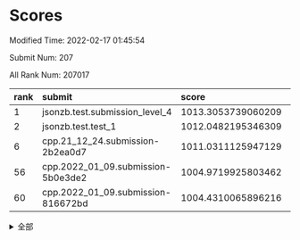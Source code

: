 # Scores

Modified Time: 2022-02-17 01:45:54

Submit Num: 207

All Rank Num: 207017

| rank |               submit               |       score        |       sigma        | pk_num |
| :--- | :--------------------------------- | :----------------- | :----------------- | :----- |
| 1    | jsonzb.test.submission_level_4     | 1013.3053739060209 | 0.82330772440023   | 4001   |
| 2    | jsonzb.test.test_1                 | 1012.0482195346309 | 0.8009982624039534 | 4002   |
| 6    | cpp.21_12_24.submission-2b2ea0d7   | 1011.0311125947129 | 0.7748354867209286 | 4001   |
| 56   | cpp.2022_01_09.submission-5b0e3de2 | 1004.9719925803462 | 0.7327610265034972 | 3997   |
| 60   | cpp.2022_01_09.submission-816672bd | 1004.4310065896216 | 0.7197435970087789 | 4005   |


<details>
<summary>全部</summary>

| rank |                 submit                 |       score        |       sigma        | pk_num |
| :--- | :------------------------------------- | :----------------- | :----------------- | :----- |
| 1    | jsonzb.test.submission_level_4         | 1013.3053739060209 | 0.82330772440023   | 4001   |
| 2    | jsonzb.test.test_1                     | 1012.0482195346309 | 0.8009982624039534 | 4002   |
| 3    | gobigger.level_3.submission_level_3_19 | 1011.683397529587  | 0.7684796725703549 | 4005   |
| 4    | gobigger.level_3.submission_level_3_8  | 1011.1598002992075 | 0.7727069223552135 | 4002   |
| 5    | gobigger.level_3.submission_level_3_16 | 1011.1463155153804 | 0.7632946225325756 | 3999   |
| 6    | cpp.21_12_24.submission-2b2ea0d7       | 1011.0311125947129 | 0.7748354867209286 | 4001   |
| 7    | gobigger.level_3.submission_level_3_49 | 1011.0286159147779 | 0.7671113140601413 | 4001   |
| 8    | gobigger.level_3.submission_level_3_45 | 1010.9105867091602 | 0.7637091377993418 | 4003   |
| 9    | gobigger.level_3.submission_level_3_15 | 1010.8763548379421 | 0.7708886291379532 | 4004   |
| 10   | gobigger.level_3.submission_level_3_28 | 1010.6601216342848 | 0.7639015898956295 | 3996   |
| 11   | gobigger.level_3.submission_level_3_38 | 1010.6548832925233 | 0.7619077670287265 | 4003   |
| 12   | gobigger.level_3.submission_level_3_46 | 1010.6126709126839 | 0.7752988203194021 | 4000   |
| 13   | gobigger.level_3.submission_level_3_14 | 1010.579796938265  | 0.7480741040578791 | 4004   |
| 14   | gobigger.level_3.submission_level_3_26 | 1010.4349435106071 | 0.7692312022912818 | 3998   |
| 15   | gobigger.level_3.submission_level_3_20 | 1010.4137958694698 | 0.7415208030903148 | 3999   |
| 16   | gobigger.level_3.submission_level_3_29 | 1010.4012802987427 | 0.7549223091967249 | 4001   |
| 17   | gobigger.level_3.submission_level_3_42 | 1010.3820522978044 | 0.7439073448502309 | 4000   |
| 18   | gobigger.level_3.submission_level_3_0  | 1010.250595491379  | 0.7743763896233746 | 3996   |
| 19   | gobigger.level_3.submission_level_3_6  | 1010.1392488944973 | 0.7512071467029036 | 3999   |
| 20   | gobigger.level_3.submission_level_3_13 | 1010.1260781034628 | 0.739046663747764  | 3999   |
| 21   | gobigger.level_3.submission_level_3_18 | 1010.1072894670154 | 0.7688592160853177 | 4004   |
| 22   | gobigger.level_3.submission_level_3_10 | 1010.105454161915  | 0.7398102115914978 | 4003   |
| 23   | gobigger.level_3.submission_level_3_35 | 1010.0456319711894 | 0.7698004050990261 | 4001   |
| 24   | gobigger.level_3.submission_level_3_43 | 1009.9844017416151 | 0.7382357336531559 | 3997   |
| 25   | gobigger.level_3.submission_level_3_23 | 1009.8924375130723 | 0.7508203558774788 | 4001   |
| 26   | gobigger.level_3.submission_level_3_32 | 1009.8573651899414 | 0.7698520096490469 | 3997   |
| 27   | gobigger.level_3.submission_level_3_34 | 1009.8347333616813 | 0.7646494906771377 | 3997   |
| 28   | gobigger.level_3.submission_level_3_1  | 1009.8182122577737 | 0.7404697726327175 | 4003   |
| 29   | gobigger.level_3.submission_level_3_30 | 1009.7557914146214 | 0.7362512419764783 | 3998   |
| 30   | gobigger.level_3.submission_level_3_44 | 1009.7286041302831 | 0.7597801064913342 | 3999   |
| 31   | gobigger.level_3.submission_level_3_31 | 1009.7269615674414 | 0.7472163645648787 | 3996   |
| 32   | gobigger.level_3.submission_level_3_33 | 1009.7187381024265 | 0.7394082668397608 | 3993   |
| 33   | gobigger.level_3.submission_level_3_2  | 1009.6817828143106 | 0.7545962920434782 | 4001   |
| 34   | gobigger.level_3.submission_level_3_11 | 1009.6496503837843 | 0.7528614981317621 | 4001   |
| 35   | gobigger.level_3.submission_level_3_3  | 1009.5542325990546 | 0.7610105775749841 | 3996   |
| 36   | gobigger.level_3.submission_level_3_5  | 1009.551148378223  | 0.7590463705459352 | 4008   |
| 37   | gobigger.level_3.submission_level_3_4  | 1009.3573313556564 | 0.7589711979315044 | 4005   |
| 38   | gobigger.level_3.submission_level_3_41 | 1009.3204473157173 | 0.7461423795131404 | 4005   |
| 39   | gobigger.level_3.submission_level_3_17 | 1009.2640418865143 | 0.7667174252264674 | 4001   |
| 40   | gobigger.level_3.submission_level_3_36 | 1009.2602560284016 | 0.7447410057621761 | 3997   |
| 41   | gobigger.level_3.submission_level_3_7  | 1009.24415306542   | 0.741858017741541  | 3998   |
| 42   | gobigger.level_3.submission_level_3_21 | 1009.1622874201776 | 0.7362525967031396 | 4004   |
| 43   | gobigger.level_3.submission_level_3_48 | 1009.042415880825  | 0.7467976823073741 | 3995   |
| 44   | gobigger.level_3.submission_level_3_37 | 1008.9513548101762 | 0.7525691570263954 | 4000   |
| 45   | gobigger.level_3.submission_level_3_39 | 1008.6830261047811 | 0.755864661464896  | 4002   |
| 46   | gobigger.level_3.submission_level_3_22 | 1008.6586247424498 | 0.747153826176581  | 4002   |
| 47   | gobigger.level_3.submission_level_3_9  | 1008.6463216867003 | 0.7522991228793232 | 3997   |
| 48   | gobigger.level_3.submission_level_3_40 | 1008.643256691753  | 0.7687063685731409 | 4004   |
| 49   | gobigger.level_3.submission_level_3_24 | 1008.619131594188  | 0.7603531903837651 | 3996   |
| 50   | gobigger.level_3.submission_level_3_12 | 1008.568478133161  | 0.7393218614480295 | 4002   |
| 51   | gobigger.level_3.submission_level_3_27 | 1008.4901632593829 | 0.7515806835709318 | 3996   |
| 52   | gobigger.level_3.submission_level_3_47 | 1008.3243800104558 | 0.7341790113107599 | 3994   |
| 53   | gobigger.level_3.submission_level_3_25 | 1008.1856162208942 | 0.7484597297729837 | 4004   |
| 54   | gobigger.level_1.submission_level_1_37 | 1005.3162930878631 | 0.7211622192623734 | 3996   |
| 55   | gobigger.level_1.submission_level_1_20 | 1005.0079882773493 | 0.7336635329600283 | 4002   |
| 56   | cpp.2022_01_09.submission-5b0e3de2     | 1004.9719925803462 | 0.7327610265034972 | 3997   |
| 57   | gobigger.level_1.submission_level_1_5  | 1004.710635029939  | 0.7291131042905341 | 3996   |
| 58   | gobigger.level_1.submission_level_1_12 | 1004.5488848271368 | 0.7222904735502629 | 4004   |
| 59   | gobigger.level_1.submission_level_1_49 | 1004.5350207028303 | 0.7065340192793119 | 3997   |
| 60   | cpp.2022_01_09.submission-816672bd     | 1004.4310065896216 | 0.7197435970087789 | 4005   |
| 61   | gobigger.level_1.submission_level_1_27 | 1004.3397932271882 | 0.7161056216631381 | 4001   |
| 62   | gobigger.level_1.submission_level_1_47 | 1004.2457844932349 | 0.7197070865954671 | 4001   |
| 63   | gobigger.level_1.submission_level_1_35 | 1004.2061297416382 | 0.7169374570723588 | 4001   |
| 64   | gobigger.level_1.submission_level_1_32 | 1004.0999998848915 | 0.7231088000733346 | 4003   |
| 65   | gobigger.level_1.submission_level_1_24 | 1003.9731627993766 | 0.7171384839123848 | 4004   |
| 66   | gobigger.level_1.submission_level_1_15 | 1003.8120632826211 | 0.7193766207776207 | 4002   |
| 67   | gobigger.level_1.submission_level_1_45 | 1003.7629204631942 | 0.7111822669160248 | 4003   |
| 68   | gobigger.level_1.submission_level_1_39 | 1003.7606259388625 | 0.7197857597766361 | 4001   |
| 69   | gobigger.level_1.submission_level_1_29 | 1003.74281203611   | 0.7050562839520762 | 3998   |
| 70   | gobigger.level_1.submission_level_1_26 | 1003.731305534983  | 0.7190931375699913 | 3999   |
| 71   | gobigger.level_1.submission_level_1_38 | 1003.6522423018731 | 0.7107016716501872 | 3996   |
| 72   | gobigger.level_1.submission_level_1_14 | 1003.5811850448159 | 0.7231762918135971 | 3995   |
| 73   | gobigger.level_1.submission_level_1_44 | 1003.5732008759855 | 0.7000236361104407 | 3998   |
| 74   | gobigger.level_1.submission_level_1_1  | 1003.5336258561395 | 0.7253173459235492 | 3996   |
| 75   | gobigger.level_1.submission_level_1_8  | 1003.4712255199324 | 0.7119050254639162 | 3999   |
| 76   | gobigger.level_1.submission_level_1_23 | 1003.4259886661442 | 0.7101004058234185 | 3999   |
| 77   | gobigger.level_1.submission_level_1_4  | 1003.377643019476  | 0.7081465913714372 | 4004   |
| 78   | gobigger.level_1.submission_level_1_6  | 1003.3732782307952 | 0.7204932385891666 | 4003   |
| 79   | gobigger.level_1.submission_level_1_9  | 1003.3642530074218 | 0.716250581874034  | 3997   |
| 80   | gobigger.level_1.submission_level_1_10 | 1003.2795282091994 | 0.7137197510576115 | 3999   |
| 81   | gobigger.level_1.submission_level_1_46 | 1003.2706266117924 | 0.711580880638428  | 3998   |
| 82   | gobigger.level_1.submission_level_1_17 | 1003.2370075165486 | 0.7164062613497173 | 4001   |
| 83   | gobigger.level_1.submission_level_1_11 | 1003.208460229623  | 0.7208893486552066 | 3998   |
| 84   | gobigger.level_1.submission_level_1_42 | 1003.1891345791571 | 0.7062499580033196 | 3997   |
| 85   | gobigger.level_1.submission_level_1_13 | 1003.156670926008  | 0.7174284392018742 | 4003   |
| 86   | gobigger.level_1.submission_level_1_31 | 1003.119779444394  | 0.7156592996379183 | 4002   |
| 87   | gobigger.level_1.submission_level_1_16 | 1002.9525750863986 | 0.7151227189936571 | 4002   |
| 88   | gobigger.level_1.submission_level_1_34 | 1002.9387901662619 | 0.7119957138492367 | 4000   |
| 89   | gobigger.level_1.submission_level_1_43 | 1002.8474664935559 | 0.7016251809616743 | 4003   |
| 90   | gobigger.level_1.submission_level_1_18 | 1002.8427498457969 | 0.7091615464829262 | 3993   |
| 91   | gobigger.level_1.submission_level_1_41 | 1002.8024872105879 | 0.7205723820112498 | 4000   |
| 92   | gobigger.level_1.submission_level_1_28 | 1002.7732534991223 | 0.723393182273956  | 4001   |
| 93   | gobigger.level_1.submission_level_1_22 | 1002.7205954848922 | 0.7099487540343    | 3995   |
| 94   | gobigger.level_1.submission_level_1_48 | 1002.7106920645911 | 0.7208023120365841 | 3998   |
| 95   | gobigger.level_1.submission_level_1_7  | 1002.6840417986459 | 0.7140122933437623 | 4001   |
| 96   | gobigger.level_1.submission_level_1_30 | 1002.4981926853231 | 0.7099040885311524 | 4002   |
| 97   | gobigger.level_1.submission_level_1_25 | 1002.48225611903   | 0.705897033489921  | 4004   |
| 98   | gobigger.level_1.submission_level_1_0  | 1002.4421070487764 | 0.7044767942403359 | 3997   |
| 99   | gobigger.level_1.submission_level_1_40 | 1002.3057294582136 | 0.7081453184734958 | 4005   |
| 100  | gobigger.level_1.submission_level_1_36 | 1002.238352057916  | 0.7066461144012517 | 4001   |
| 101  | gobigger.level_1.submission_level_1_3  | 1002.2086547144104 | 0.72167858968787   | 3996   |
| 102  | gobigger.level_1.submission_level_1_19 | 1002.205903006207  | 0.712712283162177  | 3997   |
| 103  | gobigger.level_1.submission_level_1_33 | 1002.0223452262627 | 0.7061261591448666 | 3998   |
| 104  | gobigger.level_1.submission_level_1_21 | 1001.6579079812453 | 0.7178413671782622 | 4005   |
| 105  | gobigger.level_1.submission_level_1_2  | 1001.0290995893092 | 0.7157489900454602 | 3996   |
| 106  | gobigger.random.submission_random_28   | 997.6451748616912  | 0.7133664957232219 | 4000   |
| 107  | gobigger.random.submission_random_44   | 997.4479165906815  | 0.6993026397689781 | 4002   |
| 108  | gobigger.random.submission_random_46   | 997.0491112873206  | 0.7068268630239317 | 3998   |
| 109  | gobigger.random.submission_random_22   | 996.9660070546768  | 0.7009397882321109 | 4002   |
| 110  | gobigger.random.submission_random_31   | 996.9302654119223  | 0.7073617097993367 | 4002   |
| 111  | gobigger.random.submission_random_47   | 996.9129022100109  | 0.6951769126262488 | 3997   |
| 112  | gobigger.random.submission_random_37   | 996.9104059883825  | 0.7169449647900913 | 4001   |
| 113  | gobigger.random.submission_random_32   | 996.8760567846109  | 0.7093705075153336 | 4006   |
| 114  | gobigger.random.submission_random_35   | 996.8299182432924  | 0.7052657872733851 | 3997   |
| 115  | gobigger.random.submission_random_48   | 996.7865422850266  | 0.7015136323393265 | 3999   |
| 116  | gobigger.random.submission_random_16   | 996.7143610658964  | 0.7091668432985888 | 3999   |
| 117  | gobigger.random.submission_random_1    | 996.6711177233248  | 0.7100934779865844 | 3996   |
| 118  | gobigger.random.submission_random_12   | 996.6181001865252  | 0.7094726713690833 | 4002   |
| 119  | gobigger.random.submission_random_39   | 996.5932596962587  | 0.7014123077030036 | 4000   |
| 120  | gobigger.random.submission_random_27   | 996.5393177597667  | 0.7202925663573719 | 4001   |
| 121  | gobigger.random.submission_random_2    | 996.4478685185754  | 0.715846656201211  | 4002   |
| 122  | gobigger.random.submission_random_33   | 996.3403102634254  | 0.7066746690448232 | 3992   |
| 123  | gobigger.random.submission_random_43   | 996.339028515377   | 0.7035067230249307 | 3997   |
| 124  | gobigger.random.submission_random_10   | 996.2920071158139  | 0.7133237462711284 | 3999   |
| 125  | gobigger.random.submission_random_5    | 996.2823578944797  | 0.7119810907670517 | 4002   |
| 126  | gobigger.random.submission_random_8    | 996.2667171249896  | 0.7051011437447653 | 4001   |
| 127  | gobigger.random.submission_random_29   | 996.2482741345494  | 0.7180911509303256 | 4003   |
| 128  | gobigger.random.submission_random_25   | 996.1468375310036  | 0.7052697169496925 | 3999   |
| 129  | gobigger.random.submission_random_38   | 996.0781332483023  | 0.7067265057115976 | 4003   |
| 130  | gobigger.random.submission_random_49   | 996.050075274245   | 0.7146792125496838 | 4000   |
| 131  | gobigger.random.submission_random_18   | 995.8826754469745  | 0.7156634359324062 | 4002   |
| 132  | gobigger.random.submission_random_20   | 995.855040046248   | 0.6996451460358286 | 4003   |
| 133  | gobigger.random.submission_random_36   | 995.8187672724142  | 0.7124986462572    | 4000   |
| 134  | gobigger.random.submission_random_11   | 995.7545586651794  | 0.7048771803178188 | 4000   |
| 135  | gobigger.random.submission_random_14   | 995.734931614103   | 0.7198313732609413 | 4002   |
| 136  | gobigger.random.submission_random_3    | 995.702349777751   | 0.7109099025611666 | 4003   |
| 137  | gobigger.random.submission_random_17   | 995.6773628986731  | 0.7249187747892479 | 4000   |
| 138  | gobigger.random.submission_random_42   | 995.5970281361077  | 0.710792683655811  | 4000   |
| 139  | gobigger.random.submission_random_0    | 995.5831016772179  | 0.7135102935331448 | 3996   |
| 140  | gobigger.random.submission_random_40   | 995.5665719961152  | 0.7068344959982578 | 3998   |
| 141  | gobigger.random.submission_random_34   | 995.5133909965572  | 0.7032872904544751 | 3994   |
| 142  | gobigger.random.submission_random_26   | 995.4939110923617  | 0.7115333574027033 | 3995   |
| 143  | gobigger.random.submission_random_15   | 995.4790312690612  | 0.7134440318939075 | 4003   |
| 144  | gobigger.random.submission_random_6    | 995.4069494911312  | 0.7133503313651491 | 4005   |
| 145  | gobigger.random.submission_random_41   | 995.3821767505768  | 0.7093946450658865 | 4001   |
| 146  | gobigger.random.submission_random_45   | 995.2846599929319  | 0.7070520060697011 | 4002   |
| 147  | gobigger.random.submission_random_24   | 995.198610892719   | 0.718115346725282  | 4001   |
| 148  | gobigger.random.submission_random_19   | 995.1387130609779  | 0.7086289239048881 | 3998   |
| 149  | gobigger.random.submission_random_21   | 995.1125479087859  | 0.7063092001470428 | 4002   |
| 150  | gobigger.random.submission_random_4    | 994.9936344557594  | 0.7039881819672579 | 3999   |
| 151  | gobigger.random.submission_random_9    | 994.9806177208113  | 0.7119546753312611 | 3997   |
| 152  | gobigger.random.submission_random_23   | 994.7796530464855  | 0.727209832721818  | 4003   |
| 153  | gobigger.random.submission_random_13   | 994.709224436117   | 0.7082425426175329 | 3998   |
| 154  | gobigger.random.submission_random_7    | 994.5204015206962  | 0.7273773568356877 | 4000   |
| 155  | gobigger.level_2.submission_level_2_4  | 994.2960403776577  | 0.7408888801085295 | 3995   |
| 156  | gobigger.random.submission_random_30   | 994.2571691723344  | 0.7095541206504236 | 4006   |
| 157  | gobigger.level_2.submission_level_2_18 | 994.1001288831147  | 0.736047776614045  | 3998   |
| 158  | gobigger.level_2.submission_level_2_22 | 993.7859837954742  | 0.7352546627501411 | 4005   |
| 159  | gobigger.level_2.submission_level_2_29 | 993.7383513927375  | 0.744082418073894  | 4002   |
| 160  | gobigger.level_2.submission_level_2_36 | 993.6197076271379  | 0.7236614196889464 | 4002   |
| 161  | gobigger.level_2.submission_level_2_10 | 993.4848028623088  | 0.7277323521686523 | 3999   |
| 162  | gobigger.level_2.submission_level_2_42 | 993.2784685354     | 0.7450953929285474 | 4002   |
| 163  | gobigger.level_2.submission_level_2_45 | 993.2447693134922  | 0.7275110801505954 | 4003   |
| 164  | gobigger.level_2.submission_level_2_21 | 993.2092200704735  | 0.734313700181898  | 4005   |
| 165  | gobigger.level_2.submission_level_2_13 | 993.1204155972954  | 0.7604385476795885 | 4001   |
| 166  | gobigger.level_2.submission_level_2_44 | 993.0997147054925  | 0.7376035071064767 | 4002   |
| 167  | gobigger.level_2.submission_level_2_17 | 993.0532460109746  | 0.7447731989138299 | 4005   |
| 168  | gobigger.level_2.submission_level_2_12 | 993.026783968089   | 0.7351466033396558 | 4002   |
| 169  | gobigger.level_2.submission_level_2_15 | 993.0242132628882  | 0.732214831524088  | 3999   |
| 170  | gobigger.level_2.submission_level_2_47 | 993.0048245625142  | 0.7407773678972887 | 4001   |
| 171  | gobigger.level_2.submission_level_2_33 | 992.9139847427206  | 0.738574990289379  | 4000   |
| 172  | gobigger.level_2.submission_level_2_32 | 992.8450098515744  | 0.7549449177487204 | 4003   |
| 173  | gobigger.level_2.submission_level_2_14 | 992.8227250597322  | 0.7371152125904196 | 4003   |
| 174  | gobigger.level_2.submission_level_2_25 | 992.8123923892423  | 0.7475252858242136 | 4003   |
| 175  | gobigger.level_2.submission_level_2_8  | 992.7242233501635  | 0.754156594297181  | 3998   |
| 176  | gobigger.level_2.submission_level_2_39 | 992.6959650127644  | 0.723817725568888  | 4005   |
| 177  | gobigger.level_2.submission_level_2_20 | 992.6940155828175  | 0.7559566876792404 | 3998   |
| 178  | gobigger.level_2.submission_level_2_23 | 992.5970215583757  | 0.7358279244781171 | 4005   |
| 179  | gobigger.level_2.submission_level_2_30 | 992.5679599146835  | 0.7490859077298171 | 4000   |
| 180  | gobigger.level_2.submission_level_2_5  | 992.5525495283275  | 0.7375322336533222 | 4000   |
| 181  | gobigger.level_2.submission_level_2_38 | 992.4758145947338  | 0.7437828203952944 | 4002   |
| 182  | gobigger.level_2.submission_level_2_49 | 992.4674703452037  | 0.7367527523018292 | 4001   |
| 183  | gobigger.level_2.submission_level_2_28 | 992.414638319252   | 0.7377350845844991 | 4002   |
| 184  | gobigger.level_2.submission_level_2_16 | 992.175373643249   | 0.7339049344459571 | 4000   |
| 185  | gobigger.level_2.submission_level_2_6  | 992.1602191209871  | 0.7417734318171821 | 4004   |
| 186  | gobigger.level_2.submission_level_2_40 | 992.0931260314577  | 0.7653236022237316 | 4003   |
| 187  | gobigger.level_2.submission_level_2_9  | 992.0576516471044  | 0.7375080371768075 | 3998   |
| 188  | gobigger.level_2.submission_level_2_27 | 991.9757821377062  | 0.7458514911683687 | 4001   |
| 189  | gobigger.level_2.submission_level_2_1  | 991.9437353115306  | 0.7469944980291136 | 3997   |
| 190  | gobigger.level_2.submission_level_2_48 | 991.6958840107825  | 0.7305195586294874 | 4004   |
| 191  | gobigger.level_2.submission_level_2_2  | 991.6762264732959  | 0.7609642306346895 | 3999   |
| 192  | gobigger.level_2.submission_level_2_35 | 991.5029949973257  | 0.7605187822038205 | 4000   |
| 193  | gobigger.level_2.submission_level_2_41 | 991.4619403424172  | 0.7352773693592045 | 3998   |
| 194  | gobigger.level_2.submission_level_2_11 | 991.4609835035009  | 0.7475471089142015 | 4004   |
| 195  | gobigger.level_2.submission_level_2_24 | 991.3203940784896  | 0.7606773361428211 | 4005   |
| 196  | gobigger.level_2.submission_level_2_19 | 991.2864292573433  | 0.7551692583696061 | 4002   |
| 197  | gobigger.level_2.submission_level_2_0  | 991.2812061457485  | 0.7385719420391436 | 4000   |
| 198  | gobigger.level_2.submission_level_2_37 | 991.276797029419   | 0.7376127559764981 | 4000   |
| 199  | gobigger.level_2.submission_level_2_7  | 990.9814433846084  | 0.7396198505015549 | 4002   |
| 200  | gobigger.level_2.submission_level_2_31 | 990.972684015769   | 0.773826530206817  | 4005   |
| 201  | gobigger.level_2.submission_level_2_43 | 990.8838098478649  | 0.7684929717034246 | 4002   |
| 202  | gobigger.level_2.submission_level_2_34 | 990.5760792706056  | 0.7576870498694901 | 3998   |
| 203  | gobigger.level_2.submission_level_2_3  | 989.8600377342927  | 0.7530083349381067 | 4001   |
| 204  | gobigger.level_2.submission_level_2_46 | 989.4229882835732  | 0.7692830873488238 | 3999   |
| 205  | gobigger.level_2.submission_level_2_26 | 989.2011198372963  | 0.81297788153962   | 3999   |
| 206  | gobigger.none.submission_none_1        | 978.6706595717534  | 1.1790695514884533 | 4005   |
| 207  | gobigger.none.submission_none_0        | 975.5365885670034  | 1.3925787509307108 | 3997   |

</details>